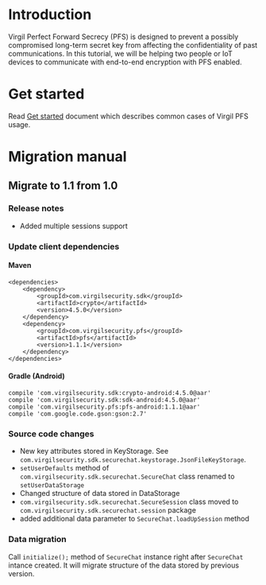 # Introduction

Virgil Perfect Forward Secrecy (PFS) is designed to prevent a possibly compromised long-term secret key from affecting the confidentiality of past communications. In this tutorial, we will be helping two people or IoT devices to communicate with end-to-end encryption with PFS enabled.

# Get started

Read [Get started](https://developer.virgilsecurity.com/docs/java/get-started/perfect-forward-secrecy) document which describes common cases of Virgil PFS usage.

# Migration manual

## Migrate to 1.1 from 1.0

### Release notes

- Added multiple sessions support

### Update client dependencies

#### Maven

```
<dependencies>
    <dependency>
        <groupId>com.virgilsecurity.sdk</groupId>
        <artifactId>crypto</artifactId>
        <version>4.5.0</version>
    </dependency>
    <dependency>
        <groupId>com.virgilsecurity.pfs</groupId>
        <artifactId>pfs</artifactId>
        <version>1.1.1</version>
    </dependency>
</dependencies>
```

#### Gradle (Android)

```
compile 'com.virgilsecurity.sdk:crypto-android:4.5.0@aar'
compile 'com.virgilsecurity.sdk:sdk-android:4.5.0@aar'
compile 'com.virgilsecurity.pfs:pfs-android:1.1.1@aar'
compile 'com.google.code.gson:gson:2.7'
````

### Source code changes

- New key attributes stored in KeyStorage. See `com.virgilsecurity.sdk.securechat.keystorage.JsonFileKeyStorage`.
- `setUserDefaults` method of `com.virgilsecurity.sdk.securechat.SecureChat` class renamed to `setUserDataStorage`
- Changed structure of data stored in DataStorage
- `com.virgilsecurity.sdk.securechat.SecureSession` class moved to `com.virgilsecurity.sdk.securechat.session` package
- added additional data parameter to `SecureChat.loadUpSession` method

### Data migration

Call `initialize();` method of `SecureChat` instance right after `SecureChat` intance created. It will migrate structure of the data stored by previous version.
